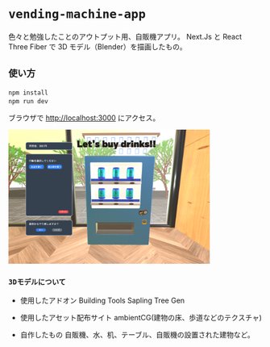 # `vending-machine-app`

色々と勉強したことのアウトプット用、自販機アプリ。
Next.Js と React Three Fiber で 3D モデル（Blender）を描画したもの。

## `使い方`

```bash
npm install
npm run dev
```

ブラウザで [http://localhost:3000](http://localhost:3000) にアクセス。

<img src="/public/app_image.png" width="400px">

### `3Dモデルについて`

- 使用したアドオン
  Building Tools
  Sapling Tree Gen
  <br>

- 使用したアセット配布サイト
  ambientCG(建物の床、歩道などのテクスチャ)
  <br>

- 自作したもの
  自販機、水、机、テーブル、自販機の設置された建物など。
